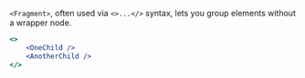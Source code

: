 `<Fragment>`, often used via `<>...</>` syntax, lets you group elements without a wrapper node.
```jsx
<>  
	<OneChild />  
	<AnotherChild />  
</>
```